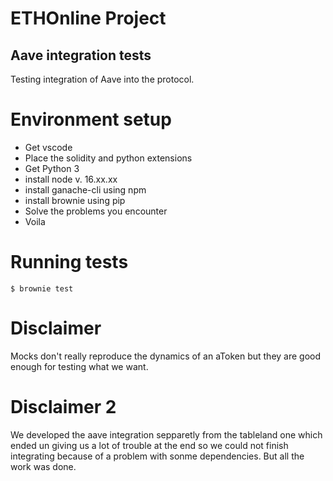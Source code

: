 # ETHOnline Project

## Aave integration tests

Testing integration of Aave into the protocol.

# Environment setup

- Get vscode
- Place the solidity and python extensions
- Get Python 3
- install node v. 16.xx.xx
- install ganache-cli using npm
- install brownie using pip
- Solve the problems you encounter
- Voila

# Running tests

`$ brownie test`

# Disclaimer

Mocks don't really reproduce the dynamics of an aToken but they are good enough for testing what we want.

# Disclaimer 2

We developed the aave integration sepparetly from the tableland one which ended un giving us a lot of trouble at the end so we could not finish integrating because of a problem with sonme dependencies. But all the work was done.
